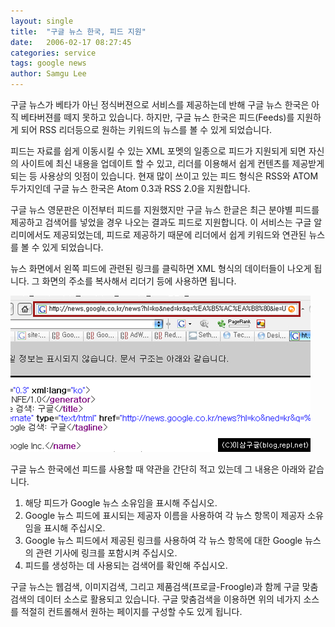 ```yaml
---
layout: single
title:  "구글 뉴스 한국, 피드 지원"
date:   2006-02-17 08:27:45
categories: service
tags: google news
author: Samgu Lee
---
```

구글 뉴스가 베타가 아닌 정식버젼으로 서비스를 제공하는데 반해 구글 뉴스 한국은 아직 베타버젼를 떼지 못하고 있습니다. 하지만, 구글 뉴스 한국은 피드(Feeds)를 지원하게 되어 RSS 리더등으로 원하는 키워드의 뉴스를 볼 수 있게 되었습니다.

피드는 자료를 쉽게 이동시킬 수 있는 XML 포멧의 일종으로 피드가 지원되게 되면 자신의 사이트에 최신 내용을 업데이트 할 수 있고, 리더를 이용해서 쉽게 컨텐츠를 제공받게 되는 등 사용상의 잇점이 있습니다. 현재 많이 쓰이고 있는 피드 형식은 RSS와 ATOM 두가지인데 구글 뉴스 한국은 Atom 0.3과 RSS 2.0을 지원합니다.

구글 뉴스 영문판은 이전부터 피드를 지원했지만 구글 뉴스 한글은 최근 분야별 피드를 제공하고 검색어를 넣었을 경우 나오는 결과도 피드로 지원합니다. 이 서비스는 구글 알리미에서도 제공되었는데, 피드로 제공하기 때문에 리더에서 쉽게 키워드와 연관된 뉴스를 볼 수 있게 되었습니다.

뉴스 화면에서 왼쪽 피드에 관련된 링크를 클릭하면 XML 형식의 데이터들이 나오게 됩니다. 그 화면의 주소를 복사해서 리더기 등에 사용하면 됩니다.

![구글 뉴스 한국 피드 넣는 법](/assets/google_news_feeds_tools.jpg)

구글 뉴스 한국에선 피드를 사용할 때 약관을 간단히 적고 있는데 그 내용은 아래와 같습니다.

   1. 해당 피드가 Google 뉴스 소유임을 표시해 주십시오.
   2. Google 뉴스 피드에 표시되는 제공자 이름을 사용하여 각 뉴스 항목이 제공자 소유임을 표시해 주십시오.
   3. Google 뉴스 피드에서 제공된 링크를 사용하여 각 뉴스 항목에 대한 Google 뉴스의 관련 기사에 링크를 포함시켜 주십시오.
   4. 피드를 생성하는 데 사용되는 검색어를 확인해 주십시오.  

구글 뉴스는 웹검색, 이미지검색, 그리고 제품검색(프로글-Froogle)과 함께 구글 맞춤검색의 데이터 소스로 활용되고 있습니다. 구글 맞춤검색을 이용하면 위의 네가지 소스를 적절히 컨트롤해서 원하는 페이지를 구성할 수도 있게 됩니다.
